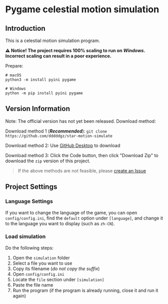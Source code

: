 # Pygame celestial motion simulation

## Introduction

This is a celestial motion simulation program.

**⚠ Notice! The project requires 100% scaling to run on *Windows*. Incorrect scaling can result in a poor experience.**

Prepare:

```
# macOS
python3 -m install pyini pygame

# Windows
python -m pip install pyini pygame
```
## Version Information

Note: The official version has not yet been released. Download method:

Download method 1 (***Recommended***): `git clone https://github.com/dddddgz/star-motion-simulate`

Download method 2: Use [GitHub Desktop](https://desktop.github.com) to download

Download method 3: Click the Code button, then click "Download Zip" to download the `zip` version of this project.

> If the above methods are not feasible, please [create an Issue](https://github.com/dddddgz/star-motion-simulate/issues/new/choose)

## Project Settings

### Language Settings

If you want to change the language of the game, you can open `config/config.ini`, find the `default` option under `[language]`, and change it to the language you want to display (such as `zh-CN`).

### Load simulation

Do the following steps:

1. Open the `simulation` folder
2. Select a file you want to use
3. Copy its filename (*do not copy the suffix*)
4. Open `config/config.ini`
5. Locate the `file` section under `[simulation]`
6. Paste the file name
7. Run the program (if the program is already running, close it and run it again)
